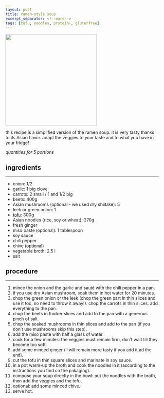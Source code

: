 ```yaml
---
layout: post
title: ramen-style soup
excerpt_separator: <!--more-->
tags: [tofu, noodles, protein+, glutenfree]
---
```


 <img src="../../../images/ramen.jpeg" width="300">
 
 <!--more-->

this recipe is a simplified version of the ramen soup: it is very tasty thanks to its Asian flavor. adapt the veggies to your taste and to what you have in your fridge!

*quantities for 5 portions*

## ingredients
---

- onion: 1/2
- garlic: 1 big clove
- carrots: 2 small / 1 and 1/2 big
- beets: 400g
- Asian mushrooms (optional - we used dry shiitake): 5
- leek or green onion: 1
- [tofu](https://fagiolini.github.io/guide-tofu/): 300g
- Asian noodles (rice, soy or wheat): 370g
- fresh ginger
- miso paste (optional): 1 tablespoon
- soy sauce
- chili pepper
- chive (optional)
- vegetable broth: 2,5 l
- salt

## procedure
---

1. mince the onion and the garlic and sauté with the chili pepper in a pan.
2. if you use dry Asian mushroom, soak them in hot water for 20 minutes.
3. chop the green onion or the leek (chop the green part in thin slices and use it too, no need to throw it away!). chop the carrots in thin slices. add everything to the pan.
4. chop the beets in thicker slices and add to the pan with a generous pinch of salt.
5. chop the soaked mushrooms in thin slices and add to the pan (if you don't use mushrooms skip this step).
6. add the miso paste with half a glass of water.
7. cook for a few minutes: the veggies must remain firm, don't wait till they become too soft.
8. add some minced ginger (il will remain more tasty if you add it ad the end).
9. cut the tofu in thin square slices and marinate in soy sauce.
10. in a pot warm-up the broth and cook the noodles in it (according to the instructions you find on the pakaging).
11. compose your soup direclty in the bowl: put the noodles with the broth, then add the veggies and the tofu.
12. optional: add some minced chive.
13. serve hot.
